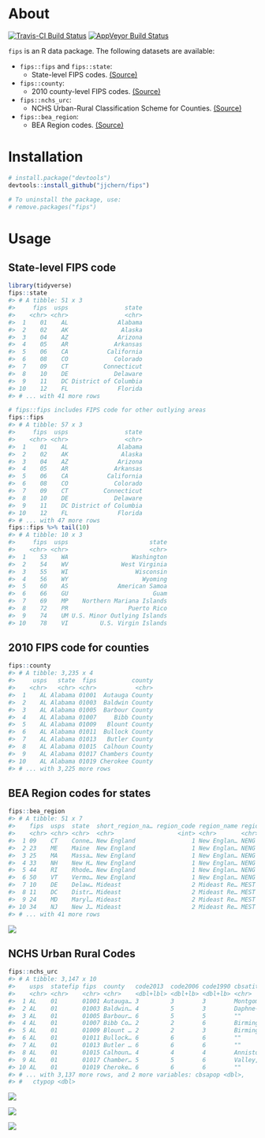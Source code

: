 
<!-- README.md is generated from README.Rmd. Please edit that file -->
About
=====

[![Travis-CI Build Status](https://travis-ci.org/jjchern/fips.svg?branch=master)](https://travis-ci.org/jjchern/fips) [![AppVeyor Build Status](https://ci.appveyor.com/api/projects/status/github/jjchern/fips?branch=master&svg=true)](https://ci.appveyor.com/project/jjchern/fips)

`fips` is an R data package. The following datasets are available:

-   `fips::fips` and `fips::state`:
    -   State-level FIPS codes. [(Source)](https://www.census.gov/geo/reference/ansi_statetables.html)
-   `fips::county`:
    -   2010 county-level FIPS codes. [(Source)](https://www.census.gov/geo/reference/codes/cou.html)
-   `fips::nchs_urc`:
    -   NCHS Urban-Rural Classification Scheme for Counties. [(Source)](https://www.cdc.gov/nchs/data_access/urban_rural.htm)
-   `fips::bea_region`:
    -   BEA Region codes. [(Source)](https://www.bea.gov/regional/docs/regions.cfm)

Installation
============

``` r
# install.package("devtools")
devtools::install_github("jjchern/fips")

# To uninstall the package, use:
# remove.packages("fips")
```

Usage
=====

State-level FIPS code
---------------------

``` r
library(tidyverse)
fips::state
#> # A tibble: 51 x 3
#>     fips  usps                state
#>    <chr> <chr>                <chr>
#>  1    01    AL              Alabama
#>  2    02    AK               Alaska
#>  3    04    AZ              Arizona
#>  4    05    AR             Arkansas
#>  5    06    CA           California
#>  6    08    CO             Colorado
#>  7    09    CT          Connecticut
#>  8    10    DE             Delaware
#>  9    11    DC District of Columbia
#> 10    12    FL              Florida
#> # ... with 41 more rows

# fips::fips includes FIPS code for other outlying areas
fips::fips 
#> # A tibble: 57 x 3
#>     fips  usps                state
#>    <chr> <chr>                <chr>
#>  1    01    AL              Alabama
#>  2    02    AK               Alaska
#>  3    04    AZ              Arizona
#>  4    05    AR             Arkansas
#>  5    06    CA           California
#>  6    08    CO             Colorado
#>  7    09    CT          Connecticut
#>  8    10    DE             Delaware
#>  9    11    DC District of Columbia
#> 10    12    FL              Florida
#> # ... with 47 more rows
fips::fips %>% tail(10)
#> # A tibble: 10 x 3
#>     fips  usps                       state
#>    <chr> <chr>                       <chr>
#>  1    53    WA                  Washington
#>  2    54    WV               West Virginia
#>  3    55    WI                   Wisconsin
#>  4    56    WY                     Wyoming
#>  5    60    AS              American Samoa
#>  6    66    GU                        Guam
#>  7    69    MP    Northern Mariana Islands
#>  8    72    PR                 Puerto Rico
#>  9    74    UM U.S. Minor Outlying Islands
#> 10    78    VI         U.S. Virgin Islands
```

2010 FIPS code for counties
---------------------------

``` r
fips::county
#> # A tibble: 3,235 x 4
#>     usps   state  fips          county
#>    <chr>   <chr> <chr>           <chr>
#>  1    AL Alabama 01001  Autauga County
#>  2    AL Alabama 01003  Baldwin County
#>  3    AL Alabama 01005  Barbour County
#>  4    AL Alabama 01007     Bibb County
#>  5    AL Alabama 01009   Blount County
#>  6    AL Alabama 01011  Bullock County
#>  7    AL Alabama 01013   Butler County
#>  8    AL Alabama 01015  Calhoun County
#>  9    AL Alabama 01017 Chambers County
#> 10    AL Alabama 01019 Cherokee County
#> # ... with 3,225 more rows
```

BEA Region codes for states
---------------------------

``` r
fips::bea_region
#> # A tibble: 51 x 7
#>    fips  usps  state  short_region_na… region_code region_name region_abbr
#>    <chr> <chr> <chr>  <chr>                  <int> <chr>       <chr>      
#>  1 09    CT    Conne… New England                1 New Englan… NENG       
#>  2 23    ME    Maine  New England                1 New Englan… NENG       
#>  3 25    MA    Massa… New England                1 New Englan… NENG       
#>  4 33    NH    New H… New England                1 New Englan… NENG       
#>  5 44    RI    Rhode… New England                1 New Englan… NENG       
#>  6 50    VT    Vermo… New England                1 New Englan… NENG       
#>  7 10    DE    Delaw… Mideast                    2 Mideast Re… MEST       
#>  8 11    DC    Distr… Mideast                    2 Mideast Re… MEST       
#>  9 24    MD    Maryl… Mideast                    2 Mideast Re… MEST       
#> 10 34    NJ    New J… Mideast                    2 Mideast Re… MEST       
#> # ... with 41 more rows
```

![](README-files/bea_regions-1.png)

NCHS Urban Rural Codes
----------------------

``` r
fips::nchs_urc
#> # A tibble: 3,147 x 10
#>    usps  statefip fips  county   code2013  code2006 code1990 cbsatitle    
#>    <chr> <chr>    <chr> <chr>    <dbl+lbl> <dbl+lb> <dbl+lb> <chr>        
#>  1 AL    01       01001 Autauga… 3         3        3        Montgomery, …
#>  2 AL    01       01003 Baldwin… 4         5        3        Daphne-Fairh…
#>  3 AL    01       01005 Barbour… 6         5        5        ""           
#>  4 AL    01       01007 Bibb Co… 2         2        6        Birmingham-H…
#>  5 AL    01       01009 Blount … 2         2        3        Birmingham-H…
#>  6 AL    01       01011 Bullock… 6         6        6        ""           
#>  7 AL    01       01013 Butler … 6         6        6        ""           
#>  8 AL    01       01015 Calhoun… 4         4        4        Anniston-Oxf…
#>  9 AL    01       01017 Chamber… 5         5        6        Valley, AL   
#> 10 AL    01       01019 Cheroke… 6         6        6        ""           
#> # ... with 3,137 more rows, and 2 more variables: cbsapop <dbl>,
#> #   ctypop <dbl>
```

![](README-files/nchs_urc_2013-1.png)

![](README-files/nchs_urc_2006-1.png)

![](README-files/nchs_urc_1990-1.png)
